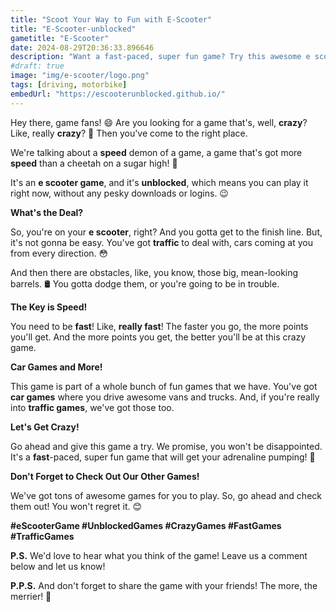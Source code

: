 ```yaml
---
title: "Scoot Your Way to Fun with E-Scooter"
title: "E-Scooter-unblocked"
gametitle: "E-Scooter"
date: 2024-08-29T20:36:33.896646
description: "Want a fast-paced, super fun game? Try this awesome e scooter game! Zoom through traffic, dodge obstacles, and race to the finish line! It's unblocked, so you can play right now!"
#draft: true
image: "img/e-scooter/logo.png"
tags: [driving, motorbike]
embedUrl: "https://escooterunblocked.github.io/"
---
```


Hey there, game fans! 😄  Are you looking for a game that's, well,  **crazy**?  Like, really **crazy**?  🤪  Then you've come to the right place.  

We're talking about a **speed** demon of a game, a game that's got more **speed** than a cheetah on a sugar high! 🐆  

It's an **e scooter game**, and it's **unblocked**, which means you can play it right now, without any pesky downloads or logins.  😉 

**What's the Deal?**

So, you're on your **e scooter**, right?  And you gotta get to the finish line.  But, it's not gonna be easy.  You've got **traffic** to deal with,  cars coming at you from every direction.  😳  

And then there are obstacles, like, you know, those big, mean-looking barrels. 🛢️  You gotta dodge them, or you're going to be in trouble.   

**The Key is Speed!**

You need to be **fast**!  Like, **really fast**!  The faster you go, the more points you'll get.  And the more points you get, the better you'll be at this crazy game.  

**Car Games and More!**

This game is part of a whole bunch of fun games that we have.  You've got **car games** where you drive awesome vans and trucks.  And, if you're really into **traffic games**, we've got those too.  

**Let's Get Crazy!**

 Go ahead and give this game a try.  We promise, you won't be disappointed.  It's a **fast**-paced, super fun game that will get your adrenaline pumping!  🤘

**Don't Forget to Check Out Our Other Games!**

We've got tons of awesome games for you to play.  So, go ahead and check them out!  You won't regret it.  😊 

**#eScooterGame #UnblockedGames #CrazyGames #FastGames #TrafficGames** 

**P.S.**  We'd love to hear what you think of the game!  Leave us a comment below and let us know!  

**P.P.S.**  And don't forget to share the game with your friends!  The more, the merrier!  🎉 
